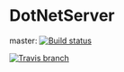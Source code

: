 # DotNetServer

master: [![Build status](https://ci.appveyor.com/api/projects/status/ucdj2h5suqvptsc9/branch/master?svg=true)](https://ci.appveyor.com/project/tony-xia/dotnetserver-wng43/branch/master)

[![Travis branch](https://img.shields.io/travis/DotNetTechLab/DotNetServer/master.svg)](https://travis-ci.org/DotNetTechLab/DotNetServer)
